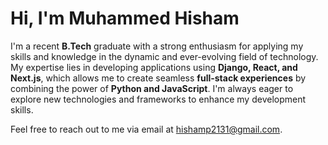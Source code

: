 # Hi, I'm Muhammed Hisham

I'm a recent **B.Tech** graduate with a strong enthusiasm for applying my skills and knowledge in the dynamic and ever-evolving field of technology.
 My expertise lies in developing applications using **Django, React, and Next.js**, which allows me to create seamless **full-stack experiences** by combining the power of **Python and JavaScript**. I'm always eager to explore new technologies and frameworks to enhance my development skills.

Feel free to reach out to me via email at hishamp2131@gmail.com.
